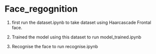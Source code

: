 # Face_regognition

1. first run the dataset.ipynb to take dataset using Haarcascade Frontal face.


2. Trained the model using this dataset to run model_trained.ipynb


3. Recognise the face to run recognise.ipynb
 

